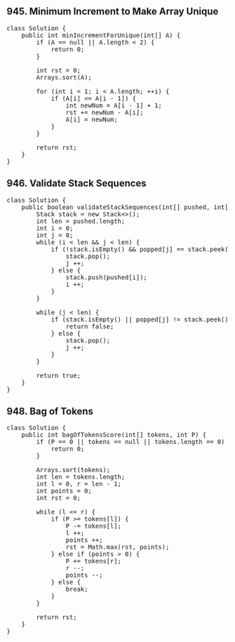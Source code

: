 ## 945. Minimum Increment to Make Array Unique
<pre>
class Solution {
    public int minIncrementForUnique(int[] A) {
        if (A == null || A.length < 2) {
            return 0;
        }
        
        int rst = 0;
        Arrays.sort(A);
        
        for (int i = 1; i < A.length; ++i) {
            if (A[i] <= A[i - 1]) {
                int newNum = A[i - 1] + 1; 
                rst += newNum - A[i];
                A[i] = newNum;
            }      
        }
        
        return rst;        
    }
}
</pre>

## 946. Validate Stack Sequences
<pre>
class Solution {
    public boolean validateStackSequences(int[] pushed, int[] popped) {
        Stack<Integer> stack = new Stack<>();
        int len = pushed.length;
        int i = 0;
        int j = 0;
        while (i < len && j < len) {
            if (!stack.isEmpty() && popped[j] == stack.peek()) {
                stack.pop();
                j ++;
            } else {
                stack.push(pushed[i]);
                i ++;
            }        
        }
        
        while (j < len) {
            if (stack.isEmpty() || popped[j] != stack.peek()) {
                return false;
            } else {
                stack.pop();
                j ++;
            }                    
        }
        
        return true;    
    }
}
</pre>

## 948. Bag of Tokens
<pre>
class Solution {
    public int bagOfTokensScore(int[] tokens, int P) {
        if (P == 0 || tokens == null || tokens.length == 0) {
            return 0;
        }
        
        Arrays.sort(tokens);
        int len = tokens.length;
        int l = 0, r = len - 1;
        int points = 0;
        int rst = 0;
        
        while (l <= r) {
            if (P >= tokens[l]) {
                P -= tokens[l];
                l ++;
                points ++;
                rst = Math.max(rst, points);                            
            } else if (points > 0) {
                P += tokens[r];
                r --;
                points --;            
            } else {
                break;
            }
        }
        
        return rst;        
    }
}
</pre>
